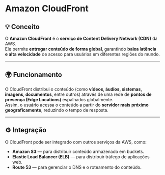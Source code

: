 # Amazon CloudFront

## 💡 Conceito
O **Amazon CloudFront** é o **serviço de Content Delivery Network (CDN)** da AWS.  
Ele permite **entregar conteúdo de forma global**, garantindo **baixa latência e alta velocidade** de acesso para usuários em diferentes regiões do mundo.

---

## 🌍 Funcionamento
O CloudFront distribui o conteúdo (como **vídeos, áudios, sistemas, imagens, documentos**, entre outros) através de uma rede de **pontos de presença (Edge Locations)** espalhados globalmente.  
Assim, o usuário acessa o conteúdo a partir do **servidor mais próximo geograficamente**, reduzindo o tempo de resposta.

---

## ⚙️ Integração
O CloudFront pode ser integrado com outros serviços da AWS, como:
- **Amazon S3** — para distribuir conteúdo armazenado em buckets.  
- **Elastic Load Balancer (ELB)** — para distribuir tráfego de aplicações web.  
- **Route 53** — para gerenciar o DNS e o roteamento do conteúdo.  